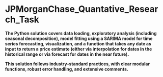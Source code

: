 # JPMorganChase_Quantative_Research_Task

**The Python solution covers data loading, exploratory analysis (including seasonal decomposition), model fitting using a SARIMA model for time series forecasting, visualization, and a function that takes any date as input to return a price estimate (either via interpolation for dates in the historical range or via forecast for dates in the near future).**

**This solution follows industry‐standard practices, with clear modular functions, robust error handling, and extensive comments.**